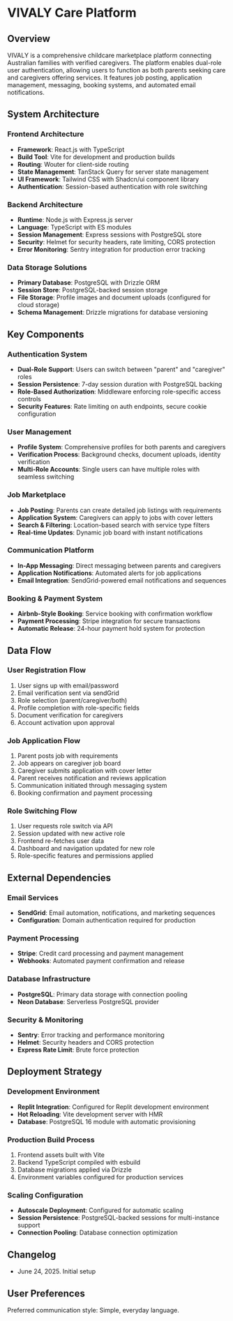 # VIVALY Care Platform

## Overview

VIVALY is a comprehensive childcare marketplace platform connecting Australian families with verified caregivers. The platform enables dual-role user authentication, allowing users to function as both parents seeking care and caregivers offering services. It features job posting, application management, messaging, booking systems, and automated email notifications.

## System Architecture

### Frontend Architecture
- **Framework**: React.js with TypeScript
- **Build Tool**: Vite for development and production builds
- **Routing**: Wouter for client-side routing
- **State Management**: TanStack Query for server state management
- **UI Framework**: Tailwind CSS with Shadcn/ui component library
- **Authentication**: Session-based authentication with role switching

### Backend Architecture
- **Runtime**: Node.js with Express.js server
- **Language**: TypeScript with ES modules
- **Session Management**: Express sessions with PostgreSQL store
- **Security**: Helmet for security headers, rate limiting, CORS protection
- **Error Monitoring**: Sentry integration for production error tracking

### Data Storage Solutions
- **Primary Database**: PostgreSQL with Drizzle ORM
- **Session Store**: PostgreSQL-backed session storage
- **File Storage**: Profile images and document uploads (configured for cloud storage)
- **Schema Management**: Drizzle migrations for database versioning

## Key Components

### Authentication System
- **Dual-Role Support**: Users can switch between "parent" and "caregiver" roles
- **Session Persistence**: 7-day session duration with PostgreSQL backing
- **Role-Based Authorization**: Middleware enforcing role-specific access controls
- **Security Features**: Rate limiting on auth endpoints, secure cookie configuration

### User Management
- **Profile System**: Comprehensive profiles for both parents and caregivers
- **Verification Process**: Background checks, document uploads, identity verification
- **Multi-Role Accounts**: Single users can have multiple roles with seamless switching

### Job Marketplace
- **Job Posting**: Parents can create detailed job listings with requirements
- **Application System**: Caregivers can apply to jobs with cover letters
- **Search & Filtering**: Location-based search with service type filters
- **Real-time Updates**: Dynamic job board with instant notifications

### Communication Platform
- **In-App Messaging**: Direct messaging between parents and caregivers
- **Application Notifications**: Automated alerts for job applications
- **Email Integration**: SendGrid-powered email notifications and sequences

### Booking & Payment System
- **Airbnb-Style Booking**: Service booking with confirmation workflow
- **Payment Processing**: Stripe integration for secure transactions
- **Automatic Release**: 24-hour payment hold system for protection

## Data Flow

### User Registration Flow
1. User signs up with email/password
2. Email verification sent via sendGrid
3. Role selection (parent/caregiver/both)
4. Profile completion with role-specific fields
5. Document verification for caregivers
6. Account activation upon approval

### Job Application Flow
1. Parent posts job with requirements
2. Job appears on caregiver job board
3. Caregiver submits application with cover letter
4. Parent receives notification and reviews application
5. Communication initiated through messaging system
6. Booking confirmation and payment processing

### Role Switching Flow
1. User requests role switch via API
2. Session updated with new active role
3. Frontend re-fetches user data
4. Dashboard and navigation updated for new role
5. Role-specific features and permissions applied

## External Dependencies

### Email Services
- **SendGrid**: Email automation, notifications, and marketing sequences
- **Configuration**: Domain authentication required for production

### Payment Processing
- **Stripe**: Credit card processing and payment management
- **Webhooks**: Automated payment confirmation and release

### Database Infrastructure
- **PostgreSQL**: Primary data storage with connection pooling
- **Neon Database**: Serverless PostgreSQL provider

### Security & Monitoring
- **Sentry**: Error tracking and performance monitoring
- **Helmet**: Security headers and CORS protection
- **Express Rate Limit**: Brute force protection

## Deployment Strategy

### Development Environment
- **Replit Integration**: Configured for Replit development environment
- **Hot Reloading**: Vite development server with HMR
- **Database**: PostgreSQL 16 module with automatic provisioning

### Production Build Process
1. Frontend assets built with Vite
2. Backend TypeScript compiled with esbuild
3. Database migrations applied via Drizzle
4. Environment variables configured for production services

### Scaling Configuration
- **Autoscale Deployment**: Configured for automatic scaling
- **Session Persistence**: PostgreSQL-backed sessions for multi-instance support
- **Connection Pooling**: Database connection optimization

## Changelog
- June 24, 2025. Initial setup

## User Preferences

Preferred communication style: Simple, everyday language.